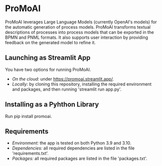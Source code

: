 # ProMoAI
ProMoAI leverages Large Language Models (currently OpenAI's models) for the automatic generation of process models. ProMoAI transforms textual descriptions of processes into process models that can be exported in the BPMN and PNML formats. It also supports user interaction by providing feedback on the generated model to refine it.

## Launching as Streamlit App
You have two options for running ProMoAI.
* *On the cloud:* under https://promoai.streamlit.app/.
* *Locally:* by cloning this repository, installing the required environment and packages, and then running 'streamlit run app.py'.

## Installing as a Pyhthon Library
Run pip install promoai.

## Requirements

* *Environment:* the app is tested on both Python 3.9 and 3.10.
* *Dependencies:* all required dependencies are listed in the file 'requirements.txt'.
* *Packages:* all required packages are listed in the file 'packages.txt'.
